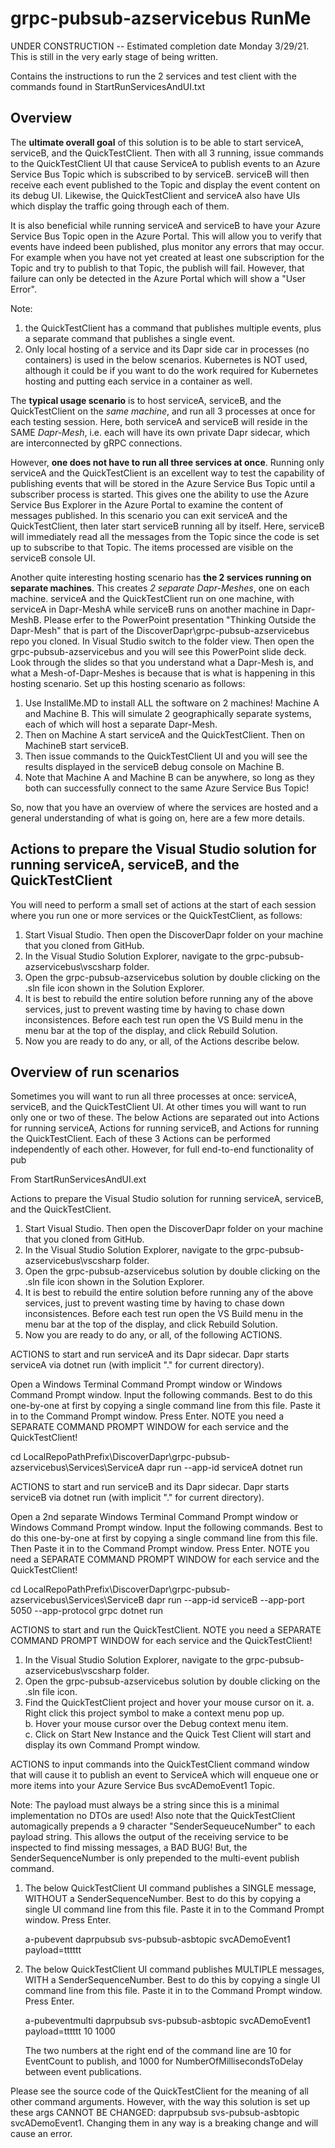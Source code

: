 # grpc-pubsub-azservicebus RunMe
UNDER CONSTRUCTION -- Estimated completion date Monday 3/29/21.  This is still in the very early stage of being written.

Contains the instructions to run the 2 services and test client with the commands found in StartRunServicesAndUI.txt
## Overview

The **ultimate overall goal** of this solution is to be able to start serviceA, serviceB, and the QuickTestClient.  Then with all 3 running, issue commands to the QuickTestClient UI that cause ServiceA to publish events to an Azure Service Bus Topic which is subscribed to by serviceB.  serviceB will then receive each event published to the Topic and display the event content on its debug UI.  Likewise, the QuickTestClient and serviceA also have UIs which display the traffic going through each of them.

It is also beneficial while running serviceA and serviceB to have your Azure Service Bus Topic open in the Azure Portal.  This will allow you to verify that events have indeed been published, plus monitor any errors that may occur.  For example when you have not yet created at least one subscription for the Topic and try to publish to that Topic, the publish will fail.  However, that failure can only be detected in the Azure Portal which will show a "User Error".

Note:
1. the QuickTestClient has a command that publishes multiple events, plus a separate command that publishes a single event.
2. Only local hosting of a service and its Dapr side car in processes (no containers) is used in the below scenarios.  Kubernetes is NOT used, although it could be if you want to do the work required for Kubernetes hosting and putting each service in a container as well.

The **typical usage scenario** is to host serviceA, serviceB, and the QuickTestClient on the *same machine*, and run all 3 processes at once for each testing session.  Here, both serviceA and serviceB will reside in the SAME *Dapr-Mesh*, i.e. each will have its own private Dapr sidecar, which are interconnected by gRPC connections.

However, **one does not have to run all three services at once**.  Running only serviceA and the QuickTestClient is an excellent way to test the capability of publishing events that will be stored in the Azure Service Bus Topic until a subscriber process is started.  This gives one the ability to use the Azure Service Bus Explorer in the Azure Portal to examine the content of messages published.  In this scenario you can exit serviceA and the QuickTestClient, then later start serviceB running all by itself.  Here, serviceB will immediately read all the messages from the Topic since the code is set up to subscribe to that Topic.  The items processed are visible on the serviceB console UI.

Another quite interesting hosting scenario has **the 2 services running on separate machines**.  This creates *2 separate Dapr-Meshes*, one on each machine. serviceA and the QuickTestClient run on one machine, with serviceA in Dapr-MeshA while serviceB runs on another machine in Dapr-MeshB.  Please erfer to the PowerPoint presentation "Thinking Outside the Dapr-Mesh" that is part of the DiscoverDapr\grpc-pubsub-azservicebus repo you cloned.  In Visual Studio switch to the folder view.  Then open the grpc-pubsub-azservicebus and you will see this PowerPoint slide deck.  Look through the slides so that you understand what a Dapr-Mesh is, and what a Mesh-of-Dapr-Meshes is because that is what is happening in this hosting scenario.  Set up this hosting scenario as follows:
1. Use InstallMe.MD to install ALL the software on 2 machines!  Machine A and Machine B. This will simulate 2 geographically separate systems, each of which will host a separate Dapr-Mesh.  
2. Then on Machine A start serviceA and the QuickTestClient.  Then on MachineB start serviceB.
3. Then issue commands to the QuickTestClient UI and you will see the results displayed in the serviceB debug console on Machine B.
4. Note that Machine A and Machine B can be anywhere, so long as they both can successfully connect to the same Azure Service Bus Topic!

So, now that you have an overview of where the services are hosted and a general understanding of what is going on, here are a few more details.

## Actions to prepare the Visual Studio solution for running serviceA, serviceB, and the QuickTestClient

You will need to perform a small set of actions at the start of each session where you run one or more services or the QuickTestClient, as follows:
1. Start Visual Studio.  Then open the DiscoverDapr folder on your machine that you cloned from GitHub.
2. In the Visual Studio Solution Explorer, navigate to the grpc-pubsub-azservicebus\vscsharp folder.
3. Open the grpc-pubsub-azservicebus solution by double clicking on the .sln file icon shown in the Solution Explorer.
4. It is best to rebuild the entire solution before running any of the above services, just to prevent wasting time
   by having to chase down inconsistences.  Before each test run open the VS Build menu in the menu bar at the
   top of the display, and click Rebuild Solution.
5. Now you are ready to do any, or all, of the Actions describe below.

## Overview of run scenarios
Sometimes you will want to run all three processes at once:  serviceA, serviceB, and the QuickTestClient UI.  At other times you will want to run only one or two of these.  The below Actions are separated out into Actions for running serviceA, Actions for running serviceB, and Actions for running the QuickTestClient.  Each of these 3 Actions can be performed independently of each other.  However, for full end-to-end functionality of pub

From StartRunServicesAndUI.ext

Actions to prepare the Visual Studio solution for running serviceA, serviceB, and the QuickTestClient.
1. Start Visual Studio.  Then open the DiscoverDapr folder on your machine that you cloned from GitHub.
2. In the Visual Studio Solution Explorer, navigate to the grpc-pubsub-azservicebus\vscsharp folder.
3. Open the grpc-pubsub-azservicebus solution by double clicking on the .sln file icon shown in the Solution Explorer.
4. It is best to rebuild the entire solution before running any of the above services, just to prevent wasting time
   by having to chase down inconsistences.  Before each test run open the VS Build menu in the menu bar at the
   top of the display, and click Rebuild Solution.
5. Now you are ready to do any, or all, of the following ACTIONS.




ACTIONS to start and run serviceA and its Dapr sidecar.
	Dapr starts serviceA via dotnet run (with implicit "." for current directory).

Open a Windows Terminal Command Prompt window or Windows Command Prompt window.  Input the following commands. Best to do
this one-by-one at first by copying a single command line from this file.  Paste it in to the Command Prompt window.  Press Enter.
NOTE you need a SEPARATE COMMAND PROMPT WINDOW for each service and the QuickTestClient!

cd LocalRepoPathPrefix\DiscoverDapr\grpc-pubsub-azservicebus\Services\ServiceA
dapr run --app-id serviceA dotnet run




ACTIONS to start and run serviceB and its Dapr sidecar.
	Dapr starts serviceB via dotnet run (with implicit "." for current directory).


Open a 2nd separate Windows Terminal Command Prompt window or Windows Command Prompt window.  Input the following commands. 
Best to do this one-by-one at first by copying a single command line from this file. Then Paste it in to the Command Prompt window.
Press Enter.  NOTE you need a SEPARATE COMMAND PROMPT WINDOW for each service and the QuickTestClient!

cd LocalRepoPathPrefix\DiscoverDapr\grpc-pubsub-azservicebus\Services\ServiceB
dapr run --app-id serviceB --app-port 5050 --app-protocol grpc dotnet run




ACTIONS to start and run the QuickTestClient. NOTE you need a SEPARATE COMMAND PROMPT WINDOW for each service and the QuickTestClient!

1. In the Visual Studio Solution Explorer, navigate to the grpc-pubsub-azservicebus\vscsharp folder.
2. Open the grpc-pubsub-azservicebus solution by double clicking on the .sln file icon.
3. Find the QuickTestClient project and hover your mouse cursor on it.
   a. Right click this project symbol to make a context menu pop up.  
   b. Hover your mouse cursor over the Debug context menu item.  
   c. Click on Start New Instance and the Quick Test Client will start and display its own Command Prompt window.




ACTIONS to input commands into the QuickTestClient command window that will cause it to publish an event to ServiceA which will enqueue one or more items into your Azure Service Bus svcADemoEvent1 Topic.

Note:  The payload must always be a string since this is a minimal implementation no DTOs are used! Also note that the QuickTestClient
       automagically prepends a 9 character "SenderSequeuceNumber" to each payload string.  This allows the output
	   of the receiving service to be inspected to find missing messages, a BAD BUG!  But, the SenderSequenceNumber is only
	   prepended to the multi-event publish command.

1. The below QuickTestClient UI command publishes a SINGLE message, WITHOUT a SenderSequenceNumber. Best to do
this by copying a single UI command line from this file.  Paste it in to the Command Prompt window.  Press Enter.

	a-pubevent daprpubsub svs-pubsub-asbtopic svcADemoEvent1 payload=tttttt



2. The below QuickTestClient UI command publishes MULTIPLE messages, WITH a SenderSequenceNumber. Best to do
this by copying a single UI command line from this file.  Paste it in to the Command Prompt window.  Press Enter.

	a-pubeventmulti daprpubsub svs-pubsub-asbtopic svcADemoEvent1 payload=tttttt 10 1000

	The two numbers at the right end of the command line are 10 for EventCount to publish, and
	1000 for NumberOfMillisecondsToDelay between event publications.

Please see the source code of the QuickTestClient for the meaning of all other command arguments.  However, with the
way this solution is set up these args CANNOT BE CHANGED:  daprpubsub svs-pubsub-asbtopic svcADemoEvent1.  Changing
them in any way is a breaking change and will cause an error.
